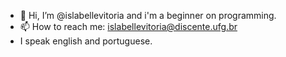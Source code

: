 - 👋 Hi, I’m @islabellevitoria and i'm a beginner on programming.
- 📫 How to reach me: islabellevitoria@discente.ufg.br
- I speak english and portuguese.

<!---
islabellevitoria/islabellevitoria is a ✨ special ✨ repository because its `README.md` (this file) appears on your GitHub profile.
You can click the Preview link to take a look at your changes.
--->
